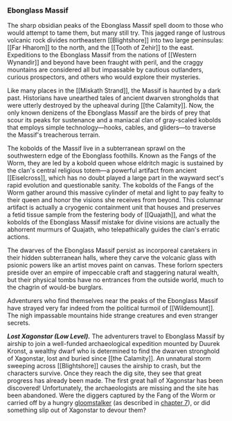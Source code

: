 ### Ebonglass Massif

The sharp obsidian peaks of the Ebonglass Massif spell doom to those who would attempt to tame them, but many still try. This jagged range of lustrous volcanic rock divides northeastern [[Blightshore]] into two large peninsulas: [[Far Hharom]] to the north, and the [[Tooth of Zehir]] to the east. Expeditions to the Ebonglass Massif from the nations of [[Western Wynandir]] and beyond have been fraught with peril, and the craggy mountains are considered all but impassable by cautious outlanders, curious prospectors, and others who would explore their mysteries.

Like many places in the [[Miskath Strand]], the Massif is haunted by a dark past. Historians have unearthed tales of ancient dwarven strongholds that were utterly destroyed by the upheaval during [[the Calamity]]. Now, the only known denizens of the Ebonglass Massif are the birds of prey that scour its peaks for sustenance and a maniacal clan of gray-scaled kobolds that employs simple technology—hooks, cables, and gliders—to traverse the Massif's treacherous terrain.

The kobolds of the Massif live in a subterranean sprawl on the southwestern edge of the Ebonglass foothills. Known as the Fangs of the Worm, they are led by a kobold queen whose eldritch magic is sustained by the clan's central religious totem—a powerful artifact from ancient [[Eiselcross]], which has no doubt played a large part in the wayward sect's rapid evolution and questionable sanity. The kobolds of the Fangs of the Worm gather around this massive cylinder of metal and light to pay fealty to their queen and honor the visions she receives from beyond. This columnar artifact is actually a cryogenic containment unit that houses and preserves a fetid tissue sample from the festering body of [[Quajath]], and what the kobolds of the Ebonglass Massif mistake for divine visions are actually the abhorrent murmurs of Quajath, who telepathically guides the clan's erratic actions.

The dwarves of the Ebonglass Massif persist as incorporeal caretakers in their hidden subterranean halls, where they carve the volcanic glass with psionic powers like an artist moves paint on canvas. These forlorn specters preside over an empire of impeccable craft and staggering natural wealth, but their physical tombs have no entrances from the outside world, much to the chagrin of would-be burglars.

Adventurers who find themselves near the peaks of the Ebonglass Massif have strayed very far indeed from the political turmoil of [[Wildemount]]. The nigh impassable mountains hide strange creatures and even stranger secrets.

_**Lost Xagonstar (Low Level).**_ The adventurers travel to Ebonglass Massif by airship to join a well-funded archaeological expedition mounted by Duurek Kronst, a wealthy dwarf who is determined to find the dwarven stronghold of Xagonstar, lost and buried since [[the Calamity]]. An unnatural storm sweeping across [[Blightshore]] causes the airship to crash, but the characters survive. Once they reach the dig site, they see that great progress has already been made. The first great hall of Xagonstar has been discovered! Unfortunately, the archaeologists are missing and the site has been abandoned. Were the diggers captured by the Fang of the Worm or carried off by a hungry [gloomstalker](https://www.dndbeyond.com/monsters/[[gloomstalker]]) (as described in [chapter 7](https://www.dndbeyond.com/sources/egtw/[[wildemount]]-bestiary#Gloomstalker "chapter 7")), or did something slip out of Xagonstar to devour them?